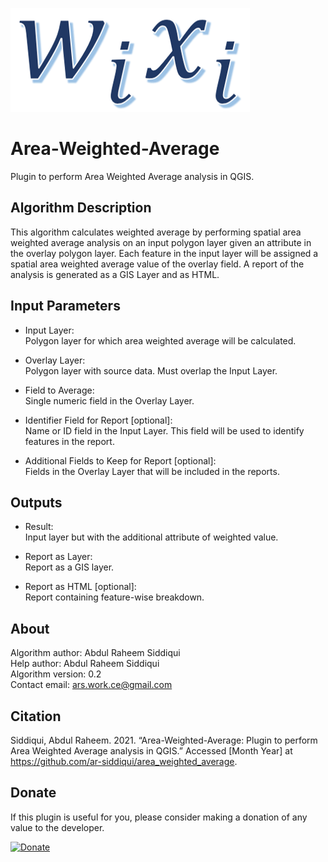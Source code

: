 ![area weighted average icon](icon.png)

# Area-Weighted-Average
Plugin to perform Area Weighted Average analysis in QGIS.

## Algorithm Description
This algorithm calculates weighted average by performing spatial area weighted average analysis on an input polygon layer given an attribute in the overlay polygon layer. Each feature in the input layer will be assigned a spatial area weighted average value of the overlay field. A report of the analysis is generated as a GIS Layer and as HTML.

## Input Parameters

- Input Layer:  
    Polygon layer for which area weighted average will be calculated.

- Overlay Layer:  
    Polygon layer with source data. Must overlap the Input Layer.

- Field to Average:  
    Single numeric field in the Overlay Layer.

- Identifier Field for Report [optional]:  
    Name or ID field in the Input Layer. This field will be used to identify features in the report.

- Additional Fields to Keep for Report [optional]:  
    Fields in the Overlay Layer that will be included in the reports.  
  
## Outputs

- Result:  
    Input layer but with the additional attribute of weighted value.

- Report as Layer:  
    Report as a GIS layer.

- Report as HTML [optional]:  
    Report containing feature-wise breakdown.

## About

Algorithm author: Abdul Raheem Siddiqui  
Help author: Abdul Raheem Siddiqui  
Algorithm version: 0.2  
Contact email: ars.work.ce@gmail.com

## Citation
Siddiqui, Abdul Raheem. 2021. “Area-Weighted-Average: Plugin to perform Area Weighted Average analysis in QGIS.” Accessed [Month Year] at https://github.com/ar-siddiqui/area_weighted_average.


## Donate
  
 <p>If this plugin is useful for you, please consider making a donation of any value to the developer.</p>
 
 <a href="https://www.paypal.com/donate?business=T25JMRWJAL5SQ&item_name=For+Area+Weighted+Average+Plugin&currency_code=USD" target="_blank">
 <img border="0" alt="Donate" src="https://www.paypalobjects.com/en_US/i/btn/btn_donateCC_LG.gif">
 </a>
